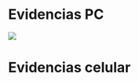 <h1>Evidencias PC</h1>
<img src="/storage/mobile (2).gif">

<h1>Evidencias celular</h1>
<img src="./storage/celular.gif>

